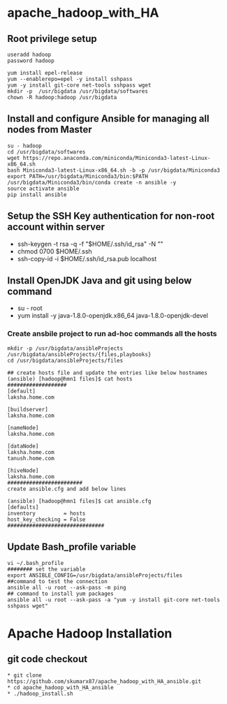 # apache_hadoop_with_HA

## Root privilege setup
```
useradd hadoop
password hadoop

yum install epel-release
yum --enablerepo=epel -y install sshpass
yum -y install git-core net-tools sshpass wget
mkdir -p  /usr/bigdata /usr/bigdata/softwares
chown -R hadoop:hadoop /usr/bigdata
```
## Install and configure Ansible for managing all nodes from Master
```
su - hadoop
cd /usr/bigdata/softwares
wget https://repo.anaconda.com/miniconda/Miniconda3-latest-Linux-x86_64.sh
bash Miniconda3-latest-Linux-x86_64.sh -b -p /usr/bigdata/Miniconda3
export PATH=/usr/bigdata/Miniconda3/bin:$PATH
/usr/bigdata/Miniconda3/bin/conda create -n ansible -y
source activate ansible
pip install ansible

```
## Setup the SSH Key authentication for non-root account within server
* ssh-keygen -t rsa -q -f "$HOME/.ssh/id_rsa" -N ""
* chmod 0700 $HOME/.ssh
* ssh-copy-id -i $HOME/.ssh/id_rsa.pub localhost
## Install OpenJDK Java  and git using below command
* su - root
* yum install -y java-1.8.0-openjdk.x86_64 java-1.8.0-openjdk-devel
### Create ansbile project to run ad-hoc commands all the hosts
```
mkdir -p /usr/bigdata/ansibleProjects /usr/bigdata/ansibleProjects/{files,playbooks}
cd /usr/bigdata/ansibleProjects/files

## create hosts file and update the entries like below hostnames
(ansible) [hadoop@hmn1 files]$ cat hosts
###################
[default]
laksha.home.com

[buildserver]
laksha.home.com

[nameNode]
laksha.home.com

[dataNode]
laksha.home.com
tanush.home.com

[hiveNode]
laksha.home.com
########################
create ansible.cfg and add below lines

(ansible) [hadoop@hmn1 files]$ cat ansible.cfg
[defaults]
inventory         = hosts
host_key_checking = False
###############################
```
## Update Bash_profile variable
```
vi ~/.bash_profile
######## set the variable 
export ANSIBLE_CONFIG=/usr/bigdata/ansibleProjects/files
##command to test the connection
ansible all -u root --ask-pass -m ping
## command to install yum packages
ansible all -u root --ask-pass -a "yum -y install git-core net-tools sshpass wget"
```
# Apache Hadoop Installation
## git code checkout
```
* git clone https://github.com/skumarx87/apache_hadoop_with_HA_ansible.git
* cd apache_hadoop_with_HA_ansible
* ./hadoop_install.sh
```


